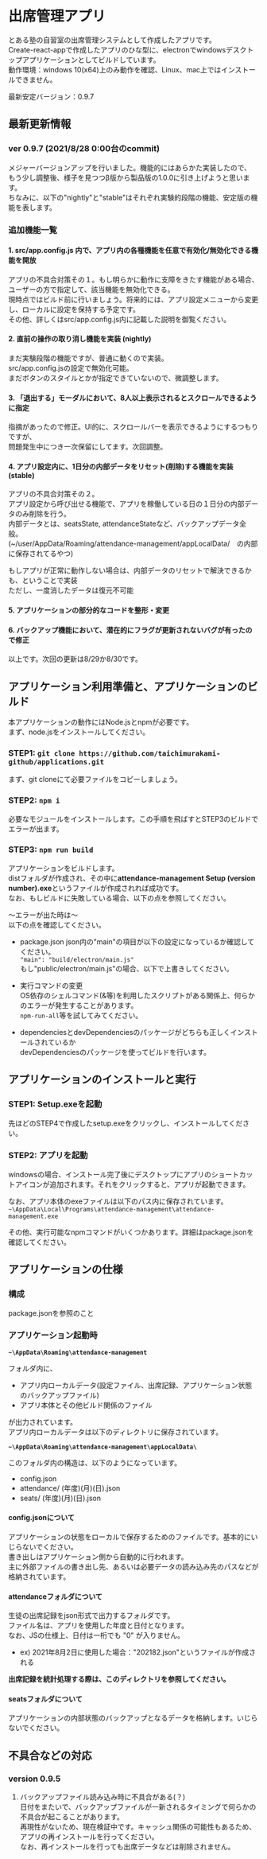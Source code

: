 # 出席管理アプリ
とある塾の自習室の出席管理システムとして作成したアプリです。  
Create-react-appで作成したアプリのひな型に、electronでwindowsデスクトップアプリケーションとしてビルドしています。  
動作環境：windows 10(x64)上のみ動作を確認、Linux、mac上ではインストールできません。  

最新安定バージョン：0.9.7

## 最新更新情報
### ver 0.9.7 (2021/8/28 0:00台のcommit)  
メジャーバージョンアップを行いました。機能的にはあらかた実装したので、  
もう少し調整後、様子を見つつβ版から製品版の1.0.0に引き上げようと思います。  
ちなみに、以下の"nightly"と"stable"はそれぞれ実験的段階の機能、安定版の機能を表します。    

### 追加機能一覧  

#### 1. src/app.config.js 内で、アプリ内の各種機能を任意で有効化/無効化できる機能を開放 
アプリの不具合対策その１。もし明らかに動作に支障をきたす機能がある場合、ユーザーの方で指定して、該当機能を無効化できる。  
現時点ではビルド前に行いましょう。将来的には、アプリ設定メニューから変更し、ローカルに設定を保持する予定です。  
その他、詳しくはsrc/app.config.js内に記載した説明を御覧ください。  

#### 2. 直前の操作の取り消し機能を実装 **(nightly)**  
まだ実験段階の機能ですが、普通に動くので実装。  
src/app.config.jsの設定で無効化可能。  
まだボタンのスタイルとかが指定できていないので、微調整します。  


#### 3. 「退出する」モーダルにおいて、8人以上表示されるとスクロールできるように指定  
指摘があったので修正。UI的に、スクロールバーを表示できるようにするつもりですが、  
問題発生中につき一次保留にしてます。次回調整。  

#### 4. アプリ設定内に、1日分の内部データをリセット(削除)する機能を実装 **(stable)**  
アプリの不具合対策その２。  
アプリ設定から呼び出せる機能で、アプリを稼働している日の１日分の内部データのみ削除を行う。  
内部データとは、seatsState, attendanceStateなど、バックアップデータ全般。  
(~/user/AppData/Roaming/attendance-management/appLocalData/　の内部に保存されてるやつ)  

もしアプリが正常に動作しない場合は、内部データのリセットで解決できるかも、ということで実装  
ただし、一度消したデータは復元不可能  

#### 5. アプリケーションの部分的なコードを整形・変更  
#### 6. バックアップ機能において、潜在的にフラグが更新されないバグが有ったので修正  

以上です。次回の更新は8/29か8/30です。


## アプリケーション利用準備と、アプリケーションのビルド
本アプリケーションの動作にはNode.jsとnpmが必要です。  
まず、node.jsをインストールしてください。

### STEP1: `git clone https://github.com/taichimurakami-github/applications.git`
まず、git cloneにて必要ファイルをコピーしましょう。

### STEP2: `npm i`
必要なモジュールをインストールします。この手順を飛ばすとSTEP3のビルドでエラーが出ます。

### STEP3: `npm run build`
アプリケーションをビルドします。  
distフォルダが作成され、その中に**attendance-management Setup (version number).exe**というファイルが作成されれば成功です。  
なお、もしビルドに失敗している場合、以下の点を参照してください。  

～エラーが出た時は～  
以下の点を確認してください。  

+ package.json
json内の"main"の項目が以下の設定になっているか確認してください。  
`"main": "build/electron/main.js"`  
もし"public/electron/main.js"の場合、以下で上書きしてください。　　

+ 実行コマンドの変更  
OS依存のシェルコマンド(&等)を利用したスクリプトがある関係上、何らかのエラーが発生することがあります。  
`npm-run-all`等を試してみてください。  

+ dependenciesとdevDependenciesのパッケージがどちらも正しくインストールされているか  
devDependenciesのパッケージを使ってビルドを行います。


## アプリケーションのインストールと実行

### STEP1: Setup.exeを起動
先ほどのSTEP4で作成したsetup.exeをクリックし、インストールしてください。  

### STEP2: アプリを起動
windowsの場合、インストール完了後にデスクトップにアプリのショートカットアイコンが追加されます。それをクリックすると、アプリが起動できます。  

なお、アプリ本体のexeファイルは以下のパス内に保存されています。  
`~\AppData\Local\Programs\attendance-management\attendance-management.exe`

その他、実行可能なnpmコマンドがいくつかあります。詳細はpackage.jsonを確認してください。

## アプリケーションの仕様
### 構成
package.jsonを参照のこと

### アプリケーション起動時
**`~\AppData\Roaming\attendance-management`**  

フォルダ内に、

+ アプリ内ローカルデータ(設定ファイル、出席記録、アプリケーション状態のバックアップファイル)
+ アプリ本体とその他ビルド関係のファイル

が出力されています。  
アプリ内ローカルデータは以下のディレクトリに保存されています。  

**`~\AppData\Roaming\attendance-management\appLocalData\`**  

このフォルダ内の構造は、以下のようになっています。  

+ config.json  
+ attendance/ (年度)(月)(日).json    
+ seats/ (年度)(月)(日).json   

#### config.jsonについて
アプリケーションの状態をローカルで保存するためのファイルです。基本的にいじらないでください。  
書き出しはアプリケーション側から自動的に行われます。  
主に外部ファイルの書き出し先、あるいは必要データの読み込み先のパスなどが格納されています。

#### attendanceフォルダについて  
生徒の出席記録をjson形式で出力するフォルダです。  
ファイル名は、アプリを使用した年度と日付となります。  
なお、JSの仕様上、日付は一桁でも "0" が入りません。  

+ ex) 2021年8月2日に使用した場合："202182.json"というファイルが作成される  

**出席記録を統計処理する際は、このディレクトリを参照してください。**

#### seatsフォルダについて
アプリケーションの内部状態のバックアップとなるデータを格納します。いじらないでください。

## 不具合などの対応
### version 0.9.5
1. バックアップファイル読み込み時に不具合がある(？)  
日付をまたいで、バックアップファイルが一新されるタイミングで何らかの不具合が起こることがあります。  
再現性がないため、現在検証中です。キャッシュ関係の可能性もあるため、アプリの再インストールを行ってください。  
なお、再インストールを行っても出席データなどは削除されません。
